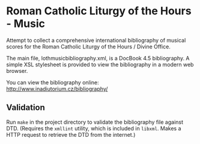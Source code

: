 # Roman Catholic Liturgy of the Hours - Music #

Attempt to collect a comprehensive international bibliography
of musical scores for the Roman Catholic Liturgy of the Hours / Divine Office.

The main file, lothmusicbibliography.xml, is a DocBook 4.5 bibliography.
A simple XSL stylesheet is provided to view the bibliography 
in a modern web browser.

You can view the bibliography online:
http://www.inadiutorium.cz/bibliography/

## Validation

Run `make` in the project directory to validate the bibliography file
against DTD.
(Requires the `xmllint` utility, which is included in `libxml`.
Makes a HTTP request to retrieve the DTD from the internet.)
